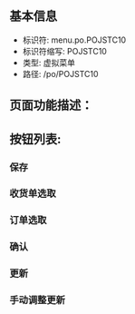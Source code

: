 
## 基本信息

- 标识符: menu.po.POJSTC10
- 标识符缩写: POJSTC10
- 类型: 虚拟菜单
- 路径: /po/POJSTC10

## 页面功能描述：





## 按钮列表:


### 保存



### 收货单选取



### 订单选取



### 确认



### 更新



### 手动调整更新



